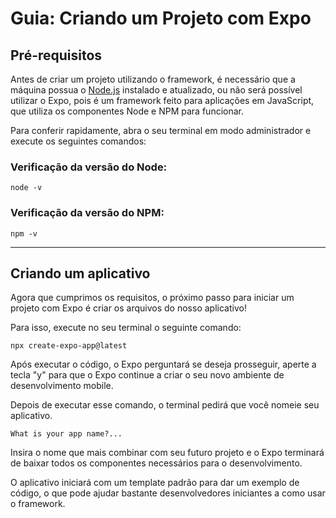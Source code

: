 # Guia: Criando um Projeto com Expo

## Pré-requisitos
Antes de criar um projeto utilizando o framework, é necessário que a máquina possua o [Node.js](https://nodejs.org/pt/download) instalado e atualizado, ou não será possível utilizar o Expo, pois é um framework feito para aplicações em JavaScript, que utiliza os componentes Node e NPM para funcionar.

Para conferir rapidamente, abra o seu terminal em modo administrador e execute os seguintes comandos:

### Verificação da versão do Node:
    node -v

### Verificação da versão do NPM:
    npm -v

**********
## Criando um aplicativo
Agora que cumprimos os requisitos, o próximo passo para iniciar um projeto com Expo é criar os arquivos do nosso aplicativo!

Para isso, execute no seu terminal o seguinte comando:

    npx create-expo-app@latest
Após executar o código, o Expo perguntará se deseja prosseguir, aperte a tecla "y" para que o Expo continue a criar o seu novo ambiente de desenvolvimento mobile.

Depois de executar esse comando, o terminal pedirá que você nomeie seu aplicativo.

    What is your app name?...
Insira o nome que mais combinar com seu futuro projeto e o Expo terminará de baixar todos os componentes necessários para o desenvolvimento.

 O aplicativo iniciará com um template padrão para dar um exemplo de  código, o que pode ajudar bastante desenvolvedores iniciantes a como usar o framework.
